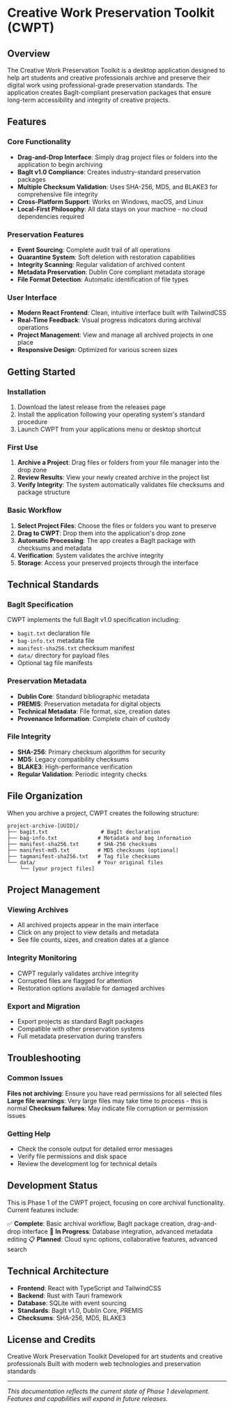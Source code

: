 # Creative Work Preservation Toolkit (CWPT)

## Overview

The Creative Work Preservation Toolkit is a desktop application designed to help art students and creative professionals archive and preserve their digital work using professional-grade preservation standards. The application creates BagIt-compliant preservation packages that ensure long-term accessibility and integrity of creative projects.

## Features

### Core Functionality
- **Drag-and-Drop Interface**: Simply drag project files or folders into the application to begin archiving
- **BagIt v1.0 Compliance**: Creates industry-standard preservation packages
- **Multiple Checksum Validation**: Uses SHA-256, MD5, and BLAKE3 for comprehensive file integrity
- **Cross-Platform Support**: Works on Windows, macOS, and Linux
- **Local-First Philosophy**: All data stays on your machine - no cloud dependencies required

### Preservation Features
- **Event Sourcing**: Complete audit trail of all operations
- **Quarantine System**: Soft deletion with restoration capabilities
- **Integrity Scanning**: Regular validation of archived content
- **Metadata Preservation**: Dublin Core compliant metadata storage
- **File Format Detection**: Automatic identification of file types

### User Interface
- **Modern React Frontend**: Clean, intuitive interface built with TailwindCSS
- **Real-Time Feedback**: Visual progress indicators during archival operations
- **Project Management**: View and manage all archived projects in one place
- **Responsive Design**: Optimized for various screen sizes

## Getting Started

### Installation

1. Download the latest release from the releases page
2. Install the application following your operating system's standard procedure
3. Launch CWPT from your applications menu or desktop shortcut

### First Use

1. **Archive a Project**: Drag files or folders from your file manager into the drop zone
2. **Review Results**: View your newly created archive in the project list
3. **Verify Integrity**: The system automatically validates file checksums and package structure

### Basic Workflow

1. **Select Project Files**: Choose the files or folders you want to preserve
2. **Drag to CWPT**: Drop them into the application's drop zone
3. **Automatic Processing**: The app creates a BagIt package with checksums and metadata
4. **Verification**: System validates the archive integrity
5. **Storage**: Access your preserved projects through the interface

## Technical Standards

### BagIt Specification
CWPT implements the full BagIt v1.0 specification including:
- `bagit.txt` declaration file
- `bag-info.txt` metadata file
- `manifest-sha256.txt` checksum manifest
- `data/` directory for payload files
- Optional tag file manifests

### Preservation Metadata
- **Dublin Core**: Standard bibliographic metadata
- **PREMIS**: Preservation metadata for digital objects
- **Technical Metadata**: File format, size, creation dates
- **Provenance Information**: Complete chain of custody

### File Integrity
- **SHA-256**: Primary checksum algorithm for security
- **MD5**: Legacy compatibility checksums
- **BLAKE3**: High-performance verification
- **Regular Validation**: Periodic integrity checks

## File Organization

When you archive a project, CWPT creates the following structure:

```
project-archive-[UUID]/
├── bagit.txt                 # BagIt declaration
├── bag-info.txt             # Metadata and bag information
├── manifest-sha256.txt      # SHA-256 checksums
├── manifest-md5.txt         # MD5 checksums (optional)
├── tagmanifest-sha256.txt   # Tag file checksums
└── data/                    # Your original files
    └── [your project files]
```

## Project Management

### Viewing Archives
- All archived projects appear in the main interface
- Click on any project to view details and metadata
- See file counts, sizes, and creation dates at a glance

### Integrity Monitoring
- CWPT regularly validates archive integrity
- Corrupted files are flagged for attention
- Restoration options available for damaged archives

### Export and Migration
- Export projects as standard BagIt packages
- Compatible with other preservation systems
- Full metadata preservation during transfers

## Troubleshooting

### Common Issues

**Files not archiving**: Ensure you have read permissions for all selected files
**Large file warnings**: Very large files may take time to process - this is normal
**Checksum failures**: May indicate file corruption or permission issues

### Getting Help

- Check the console output for detailed error messages
- Verify file permissions and disk space
- Review the development log for technical details

## Development Status

This is Phase 1 of the CWPT project, focusing on core archival functionality. Current features include:

✅ **Complete**: Basic archival workflow, BagIt package creation, drag-and-drop interface
🔄 **In Progress**: Database integration, advanced metadata editing
📋 **Planned**: Cloud sync options, collaborative features, advanced search

## Technical Architecture

- **Frontend**: React with TypeScript and TailwindCSS
- **Backend**: Rust with Tauri framework
- **Database**: SQLite with event sourcing
- **Standards**: BagIt v1.0, Dublin Core, PREMIS
- **Checksums**: SHA-256, MD5, BLAKE3

## License and Credits

Creative Work Preservation Toolkit
Developed for art students and creative professionals
Built with modern web technologies and preservation standards

---

*This documentation reflects the current state of Phase 1 development. Features and capabilities will expand in future releases.*